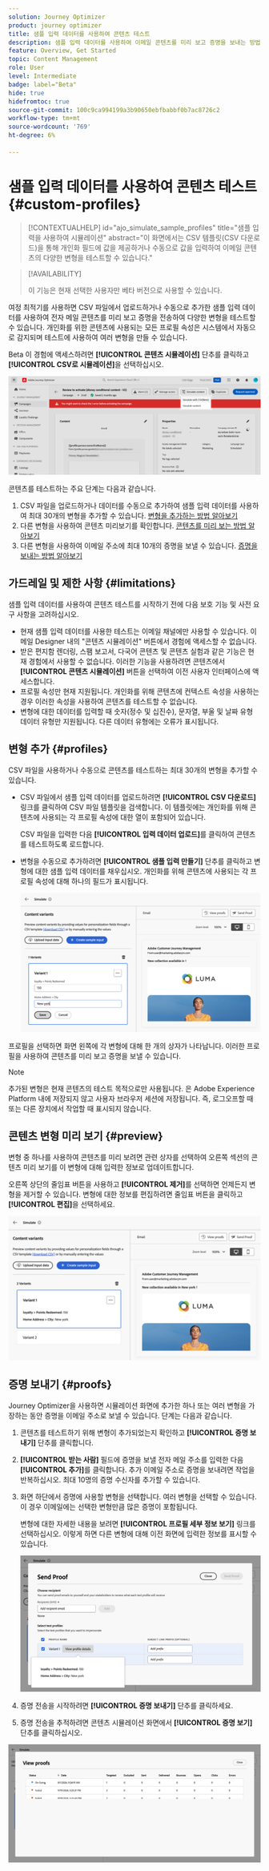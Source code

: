 ```yaml
---
solution: Journey Optimizer
product: journey optimizer
title: 샘플 입력 데이터를 사용하여 콘텐츠 테스트
description: 샘플 입력 데이터를 사용하여 이메일 콘텐츠를 미리 보고 증명을 보내는 방법을 알아봅니다.
feature: Overview, Get Started
topic: Content Management
role: User
level: Intermediate
badge: label="Beta"
hide: true
hidefromtoc: true
source-git-commit: 100c9ca994199a3b90650ebfbabbf0b7ac8726c2
workflow-type: tm+mt
source-wordcount: '769'
ht-degree: 6%

---
```



# 샘플 입력 데이터를 사용하여 콘텐츠 테스트 {#custom-profiles}

>[!CONTEXTUALHELP]
>id="ajo_simulate_sample_profiles"
>title="샘플 입력을 사용하여 시뮬레이션"
>abstract="이 화면에서는 CSV 템플릿(CSV 다운로드)을 통해 개인화 필드에 값을 제공하거나 수동으로 값을 입력하여 이메일 콘텐츠의 다양한 변형을 테스트할 수 있습니다."

>[!AVAILABILITY]
>
>이 기능은 현재 선택한 사용자만 베타 버전으로 사용할 수 있습니다.

여정 최적기를 사용하면 CSV 파일에서 업로드하거나 수동으로 추가한 샘플 입력 데이터를 사용하여 전자 메일 콘텐츠를 미리 보고 증명을 전송하여 다양한 변형을 테스트할 수 있습니다. 개인화를 위한 콘텐츠에 사용되는 모든 프로필 속성은 시스템에서 자동으로 감지되며 테스트에 사용하여 여러 변형을 만들 수 있습니다.

Beta 이 경험에 액세스하려면 **[!UICONTROL 콘텐츠 시뮬레이션]** 단추를 클릭하고 **[!UICONTROL CSV로 시뮬레이션]**&#x200B;을 선택하십시오.

![](assets/simulate-sample.png)

콘텐츠를 테스트하는 주요 단계는 다음과 같습니다.

1. CSV 파일을 업로드하거나 데이터를 수동으로 추가하여 샘플 입력 데이터를 사용하여 최대 30개의 변형을 추가할 수 있습니다. [변형을 추가하는 방법 알아보기](#profiles)
1. 다른 변형을 사용하여 콘텐츠 미리보기를 확인합니다. [콘텐츠를 미리 보는 방법 알아보기](#preview)
1. 다른 변형을 사용하여 이메일 주소에 최대 10개의 증명을 보낼 수 있습니다. [증명을 보내는 방법 알아보기](#proofs)


## 가드레일 및 제한 사항 {#limitations}

샘플 입력 데이터를 사용하여 콘텐츠 테스트를 시작하기 전에 다음 보호 기능 및 사전 요구 사항을 고려하십시오.

* 현재 샘플 입력 데이터를 사용한 테스트는 이메일 채널에만 사용할 수 있습니다. 이메일 Designer 내의 &quot;콘텐츠 시뮬레이션&quot; 버튼에서 경험에 액세스할 수 없습니다.
* 받은 편지함 렌더링, 스팸 보고서, 다국어 콘텐츠 및 콘텐츠 실험과 같은 기능은 현재 경험에서 사용할 수 없습니다. 이러한 기능을 사용하려면 콘텐츠에서 **[!UICONTROL 콘텐츠 시뮬레이션]** 버튼을 선택하여 이전 사용자 인터페이스에 액세스합니다.
* 프로필 속성만 현재 지원됩니다. 개인화를 위해 콘텐츠에 컨텍스트 속성을 사용하는 경우 이러한 속성을 사용하여 콘텐츠를 테스트할 수 없습니다.
* 변형에 대한 데이터를 입력할 때 숫자(정수 및 십진수), 문자열, 부울 및 날짜 유형 데이터 유형만 지원됩니다. 다른 데이터 유형에는 오류가 표시됩니다.

## 변형 추가 {#profiles}

CSV 파일을 사용하거나 수동으로 콘텐츠를 테스트하는 최대 30개의 변형을 추가할 수 있습니다.

* CSV 파일에서 샘플 입력 데이터를 업로드하려면 **[!UICONTROL CSV 다운로드]** 링크를 클릭하여 CSV 파일 템플릿을 검색합니다. 이 템플릿에는 개인화를 위해 콘텐츠에 사용되는 각 프로필 속성에 대한 열이 포함되어 있습니다.

  CSV 파일을 입력한 다음 **[!UICONTROL 입력 데이터 업로드]**&#x200B;를 클릭하여 콘텐츠를 테스트하도록 로드합니다.

* 변형을 수동으로 추가하려면 **[!UICONTROL 샘플 입력 만들기]** 단추를 클릭하고 변형에 대한 샘플 입력 데이터를 채우십시오. 개인화를 위해 콘텐츠에 사용되는 각 프로필 속성에 대해 하나의 필드가 표시됩니다.

  ![](assets/simulate-custom-add.png)

프로필을 선택하면 화면 왼쪽에 각 변형에 대해 한 개의 상자가 나타납니다. 이러한 프로필을 사용하여 콘텐츠를 미리 보고 증명을 보낼 수 있습니다.

>[!NOTE]
>
>추가된 변형은 현재 콘텐츠의 테스트 목적으로만 사용됩니다. 은 Adobe Experience Platform 내에 저장되지 않고 사용자 브라우저 세션에 저장됩니다. 즉, 로그오프할 때 또는 다른 장치에서 작업할 때 표시되지 않습니다.

## 콘텐츠 변형 미리 보기 {#preview}

변형 중 하나를 사용하여 콘텐츠를 미리 보려면 관련 상자를 선택하여 오른쪽 섹션의 콘텐츠 미리 보기를 이 변형에 대해 입력한 정보로 업데이트합니다.

오른쪽 상단의 줄임표 버튼을 사용하고 **[!UICONTROL 제거]**&#x200B;를 선택하면 언제든지 변형을 제거할 수 있습니다. 변형에 대한 정보를 편집하려면 줄임표 버튼을 클릭하고 **[!UICONTROL 편집]**&#x200B;을 선택하세요.

![](assets/simulate-custom-boxes.png)

## 증명 보내기 {#proofs}

Journey Optimizer을 사용하면 시뮬레이션 화면에 추가한 하나 또는 여러 변형을 가장하는 동안 증명을 이메일 주소로 보낼 수 있습니다. 단계는 다음과 같습니다.

1. 콘텐츠를 테스트하기 위해 변형이 추가되었는지 확인하고 **[!UICONTROL 증명 보내기]** 단추를 클릭합니다.

1. **[!UICONTROL 받는 사람]** 필드에 증명을 보낼 전자 메일 주소를 입력한 다음 **[!UICONTROL 추가]**&#x200B;를 클릭합니다. 추가 이메일 주소로 증명을 보내려면 작업을 반복하십시오. 최대 10명의 증명 수신자를 추가할 수 있습니다.

1. 화면 하단에서 증명에 사용할 변형을 선택합니다. 여러 변형을 선택할 수 있습니다. 이 경우 이메일에는 선택한 변형만큼 많은 증명이 포함됩니다.

   변형에 대한 자세한 내용을 보려면 **[!UICONTROL 프로필 세부 정보 보기]** 링크를 선택하십시오. 이렇게 하면 다른 변형에 대해 이전 화면에 입력한 정보를 표시할 수 있습니다.

   ![](assets/simulate-custom-proofs.png)

1. 증명 전송을 시작하려면 **[!UICONTROL 증명 보내기]** 단추를 클릭하세요.

1. 증명 전송을 추적하려면 콘텐츠 시뮬레이션 화면에서 **[!UICONTROL 증명 보기]** 단추를 클릭하십시오.

![](assets/simulate-custom-sent-proofs.png)

